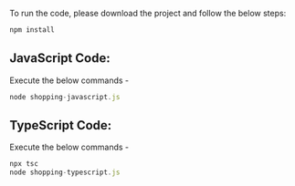 To run the code, please download the project and follow the below steps:

```javascript
npm install
```

## JavaScript Code:

Execute the below commands -

```javascript
node shopping-javascript.js
``` 

## TypeScript Code:

Execute the below commands -

```javascript
npx tsc
node shopping-typescript.js
``` 